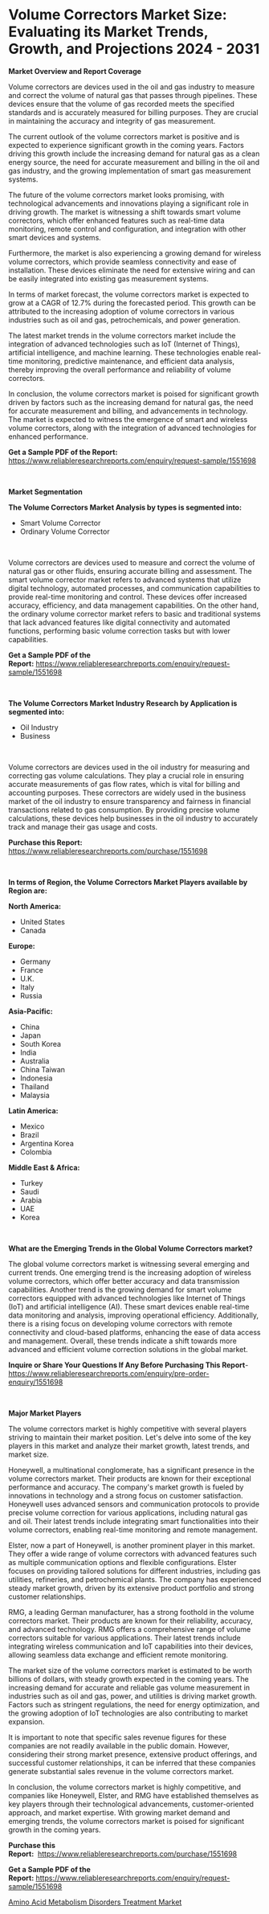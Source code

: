 <p><h1>Volume Correctors Market Size: Evaluating its Market Trends, Growth, and Projections 2024 - 2031</h1></p><p><strong>Market Overview and Report Coverage</strong></p>
<p><p>Volume correctors are devices used in the oil and gas industry to measure and correct the volume of natural gas that passes through pipelines. These devices ensure that the volume of gas recorded meets the specified standards and is accurately measured for billing purposes. They are crucial in maintaining the accuracy and integrity of gas measurement.</p><p>The current outlook of the volume correctors market is positive and is expected to experience significant growth in the coming years. Factors driving this growth include the increasing demand for natural gas as a clean energy source, the need for accurate measurement and billing in the oil and gas industry, and the growing implementation of smart gas measurement systems.</p><p>The future of the volume correctors market looks promising, with technological advancements and innovations playing a significant role in driving growth. The market is witnessing a shift towards smart volume correctors, which offer enhanced features such as real-time data monitoring, remote control and configuration, and integration with other smart devices and systems.</p><p>Furthermore, the market is also experiencing a growing demand for wireless volume correctors, which provide seamless connectivity and ease of installation. These devices eliminate the need for extensive wiring and can be easily integrated into existing gas measurement systems.</p><p>In terms of market forecast, the volume correctors market is expected to grow at a CAGR of 12.7% during the forecasted period. This growth can be attributed to the increasing adoption of volume correctors in various industries such as oil and gas, petrochemicals, and power generation.</p><p>The latest market trends in the volume correctors market include the integration of advanced technologies such as IoT (Internet of Things), artificial intelligence, and machine learning. These technologies enable real-time monitoring, predictive maintenance, and efficient data analysis, thereby improving the overall performance and reliability of volume correctors.</p><p>In conclusion, the volume correctors market is poised for significant growth driven by factors such as the increasing demand for natural gas, the need for accurate measurement and billing, and advancements in technology. The market is expected to witness the emergence of smart and wireless volume correctors, along with the integration of advanced technologies for enhanced performance.</p></p>
<p><strong>Get a Sample PDF of the Report:</strong> <a href="https://www.reliableresearchreports.com/enquiry/request-sample/1551698">https://www.reliableresearchreports.com/enquiry/request-sample/1551698</a></p>
<p>&nbsp;</p>
<p><strong>Market Segmentation</strong></p>
<p><strong>The Volume Correctors Market Analysis by types is segmented into:</strong></p>
<p><ul><li>Smart Volume Corrector</li><li>Ordinary Volume Corrector</li></ul></p>
<p>&nbsp;</p>
<p><p>Volume correctors are devices used to measure and correct the volume of natural gas or other fluids, ensuring accurate billing and assessment. The smart volume corrector market refers to advanced systems that utilize digital technology, automated processes, and communication capabilities to provide real-time monitoring and control. These devices offer increased accuracy, efficiency, and data management capabilities. On the other hand, the ordinary volume corrector market refers to basic and traditional systems that lack advanced features like digital connectivity and automated functions, performing basic volume correction tasks but with lower capabilities.</p></p>
<p><strong>Get a Sample PDF of the Report:</strong>&nbsp;<a href="https://www.reliableresearchreports.com/enquiry/request-sample/1551698">https://www.reliableresearchreports.com/enquiry/request-sample/1551698</a></p>
<p>&nbsp;</p>
<p><strong>The Volume Correctors Market Industry Research by Application is segmented into:</strong></p>
<p><ul><li>Oil Industry</li><li>Business</li></ul></p>
<p>&nbsp;</p>
<p><p>Volume correctors are devices used in the oil industry for measuring and correcting gas volume calculations. They play a crucial role in ensuring accurate measurements of gas flow rates, which is vital for billing and accounting purposes. These correctors are widely used in the business market of the oil industry to ensure transparency and fairness in financial transactions related to gas consumption. By providing precise volume calculations, these devices help businesses in the oil industry to accurately track and manage their gas usage and costs.</p></p>
<p><strong>Purchase this Report:</strong>&nbsp; <a href="https://www.reliableresearchreports.com/purchase/1551698">https://www.reliableresearchreports.com/purchase/1551698</a></p>
<p>&nbsp;</p>
<p><strong>In terms of Region, the Volume Correctors Market Players available by Region are:</strong></p>
<p>
    <p> <strong> North America: </strong>
        <ul>
            <li>United States</li>
            <li>Canada</li>
        </ul>
        </p> 
    <p> <strong> Europe: </strong>
        <ul>
            <li>Germany</li>
            <li>France</li>
            <li>U.K.</li>
            <li>Italy</li>
            <li>Russia</li>
        </ul>
        </p> 
    <p> <strong> Asia-Pacific: </strong>
        <ul>
            <li>China</li>
            <li>Japan</li>
            <li>South Korea</li>
            <li>India</li>
            <li>Australia</li>
            <li>China Taiwan</li>
            <li>Indonesia</li>
            <li>Thailand</li>
            <li>Malaysia</li>
        </ul>
        </p> 
    <p> <strong> Latin America: </strong>
        <ul>
            <li>Mexico</li>
            <li>Brazil</li>
            <li>Argentina Korea</li>
            <li>Colombia</li>
        </ul>
        </p> 
    <p> <strong> Middle East & Africa: </strong>
        <ul>
            <li>Turkey</li>
            <li>Saudi</li>
            <li>Arabia</li>
            <li>UAE</li>
            <li>Korea</li>
        </ul>
    </p>
    </p>
<p>&nbsp;</p>
<p><strong>What are the Emerging Trends in the Global Volume Correctors market?</strong></p>
<p><p>The global volume correctors market is witnessing several emerging and current trends. One emerging trend is the increasing adoption of wireless volume correctors, which offer better accuracy and data transmission capabilities. Another trend is the growing demand for smart volume correctors equipped with advanced technologies like Internet of Things (IoT) and artificial intelligence (AI). These smart devices enable real-time data monitoring and analysis, improving operational efficiency. Additionally, there is a rising focus on developing volume correctors with remote connectivity and cloud-based platforms, enhancing the ease of data access and management. Overall, these trends indicate a shift towards more advanced and efficient volume correction solutions in the global market.</p></p>
<p><strong>Inquire or Share Your Questions If Any Before Purchasing This Report</strong>- <a href="https://www.reliableresearchreports.com/enquiry/pre-order-enquiry/1551698">https://www.reliableresearchreports.com/enquiry/pre-order-enquiry/1551698</a></p>
<p>&nbsp;</p>
<p><strong>Major Market Players</strong></p>
<p><p>The volume correctors market is highly competitive with several players striving to maintain their market position. Let's delve into some of the key players in this market and analyze their market growth, latest trends, and market size.</p><p>Honeywell, a multinational conglomerate, has a significant presence in the volume correctors market. Their products are known for their exceptional performance and accuracy. The company's market growth is fueled by innovations in technology and a strong focus on customer satisfaction. Honeywell uses advanced sensors and communication protocols to provide precise volume correction for various applications, including natural gas and oil. Their latest trends include integrating smart functionalities into their volume correctors, enabling real-time monitoring and remote management.</p><p>Elster, now a part of Honeywell, is another prominent player in this market. They offer a wide range of volume correctors with advanced features such as multiple communication options and flexible configurations. Elster focuses on providing tailored solutions for different industries, including gas utilities, refineries, and petrochemical plants. The company has experienced steady market growth, driven by its extensive product portfolio and strong customer relationships. </p><p>RMG, a leading German manufacturer, has a strong foothold in the volume correctors market. Their products are known for their reliability, accuracy, and advanced technology. RMG offers a comprehensive range of volume correctors suitable for various applications. Their latest trends include integrating wireless communication and IoT capabilities into their devices, allowing seamless data exchange and efficient remote monitoring.</p><p>The market size of the volume correctors market is estimated to be worth billions of dollars, with steady growth expected in the coming years. The increasing demand for accurate and reliable gas volume measurement in industries such as oil and gas, power, and utilities is driving market growth. Factors such as stringent regulations, the need for energy optimization, and the growing adoption of IoT technologies are also contributing to market expansion.</p><p>It is important to note that specific sales revenue figures for these companies are not readily available in the public domain. However, considering their strong market presence, extensive product offerings, and successful customer relationships, it can be inferred that these companies generate substantial sales revenue in the volume correctors market.</p><p>In conclusion, the volume correctors market is highly competitive, and companies like Honeywell, Elster, and RMG have established themselves as key players through their technological advancements, customer-oriented approach, and market expertise. With growing market demand and emerging trends, the volume correctors market is poised for significant growth in the coming years.</p></p>
<p><strong>Purchase this Report:</strong>&nbsp;&nbsp;<a href="https://www.reliableresearchreports.com/purchase/1551698">https://www.reliableresearchreports.com/purchase/1551698</a></p>
<p></p>
<p><strong>Get a Sample PDF of the Report:</strong>&nbsp;<a href="https://www.reliableresearchreports.com/enquiry/request-sample/1551698">https://www.reliableresearchreports.com/enquiry/request-sample/1551698</a></p>
<p><p><a href="https://medium.com/@santaraynor/amino-acid-metabolism-disorders-treatment-market-size-and-market-trends-complete-industry-overview-fc70c73bece0">Amino Acid Metabolism Disorders Treatment Market</a></p></p>